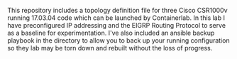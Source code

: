 This repository includes a topology definition file for three Cisco CSR1000v running 17.03.04 code which can be launched by Containerlab. In this lab I have preconfigured IP addressing and the EIGRP Routing Protocol to serve as a baseline for experimentation. I've also included an ansible backup playbook in the directory to allow you to back up your running configuration so they lab may be torn down and rebuilt without the loss of progress.